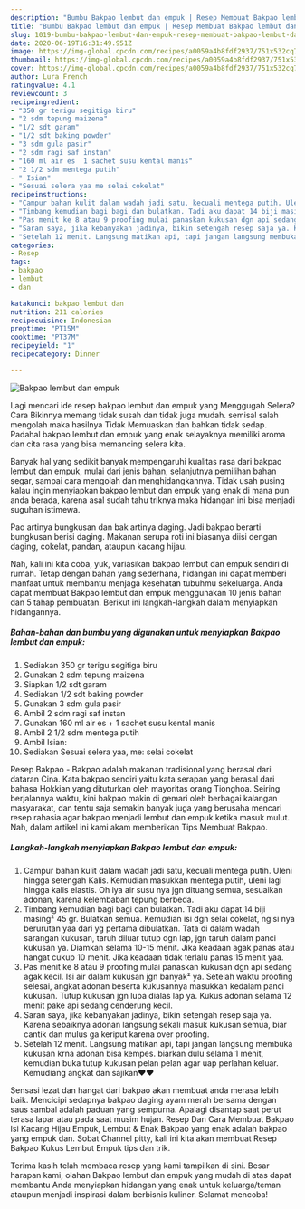 ```yaml
---
description: "Bumbu Bakpao lembut dan empuk | Resep Membuat Bakpao lembut dan empuk Yang Paling Enak"
title: "Bumbu Bakpao lembut dan empuk | Resep Membuat Bakpao lembut dan empuk Yang Paling Enak"
slug: 1019-bumbu-bakpao-lembut-dan-empuk-resep-membuat-bakpao-lembut-dan-empuk-yang-paling-enak
date: 2020-06-19T16:31:49.951Z
image: https://img-global.cpcdn.com/recipes/a0059a4b8fdf2937/751x532cq70/bakpao-lembut-dan-empuk-foto-resep-utama.jpg
thumbnail: https://img-global.cpcdn.com/recipes/a0059a4b8fdf2937/751x532cq70/bakpao-lembut-dan-empuk-foto-resep-utama.jpg
cover: https://img-global.cpcdn.com/recipes/a0059a4b8fdf2937/751x532cq70/bakpao-lembut-dan-empuk-foto-resep-utama.jpg
author: Lura French
ratingvalue: 4.1
reviewcount: 3
recipeingredient:
- "350 gr terigu segitiga biru"
- "2 sdm tepung maizena"
- "1/2 sdt garam"
- "1/2 sdt baking powder"
- "3 sdm gula pasir"
- "2 sdm ragi saf instan"
- "160 ml air es  1 sachet susu kental manis"
- "2 1/2 sdm mentega putih"
- " Isian"
- "Sesuai selera yaa me selai cokelat"
recipeinstructions:
- "Campur bahan kulit dalam wadah jadi satu, kecuali mentega putih. Uleni hingga setengah Kalis. Kemudian masukkan mentega putih, uleni lagi hingga kalis elastis. Oh iya air susu nya jgn dituang semua, sesuaikan adonan, karena kelembaban tepung berbeda."
- "Timbang kemudian bagi bagi dan bulatkan. Tadi aku dapat 14 biji masing² 45 gr. Bulatkan semua. Kemudian isi dgn selai cokelat, ngisi nya berurutan yaa dari yg pertama dibulatkan. Tata di dalam wadah sarangan kukusan, taruh diluar tutup dgn lap, jgn taruh dalam panci kukusan ya. Diamkan selama 10-15 menit. Jika keadaan agak panas atau hangat cukup 10 menit. Jika keadaan tidak terlalu panas 15 menit yaa."
- "Pas menit ke 8 atau 9 proofing mulai panaskan kukusan dgn api sedang agak kecil. Isi air dalam kukusan jgn banyak² ya. Setelah waktu proofing selesai, angkat adonan beserta kukusannya masukkan kedalam panci kukusan. Tutup kukusan jgn lupa dialas lap ya. Kukus adonan selama 12 menit pake api sedang cenderung kecil."
- "Saran saya, jika kebanyakan jadinya, bikin setengah resep saja ya. Karena sebaiknya adonan langsung sekali masuk kukusan semua, biar cantik dan mulus ga keriput karena over proofing."
- "Setelah 12 menit. Langsung matikan api, tapi jangan langsung membuka kukusan krna adonan bisa kempes. biarkan dulu selama 1 menit, kemudian buka tutup kukusan pelan pelan agar uap perlahan keluar. Kemudiang angkat dan sajikan❤️❤️"
categories:
- Resep
tags:
- bakpao
- lembut
- dan

katakunci: bakpao lembut dan 
nutrition: 211 calories
recipecuisine: Indonesian
preptime: "PT15M"
cooktime: "PT37M"
recipeyield: "1"
recipecategory: Dinner

---
```



![Bakpao lembut dan empuk](https://img-global.cpcdn.com/recipes/a0059a4b8fdf2937/751x532cq70/bakpao-lembut-dan-empuk-foto-resep-utama.jpg)

Lagi mencari ide resep bakpao lembut dan empuk yang Menggugah Selera? Cara Bikinnya memang tidak susah dan tidak juga mudah. semisal salah mengolah maka hasilnya Tidak Memuaskan dan bahkan tidak sedap. Padahal bakpao lembut dan empuk yang enak selayaknya memiliki aroma dan cita rasa yang bisa memancing selera kita.

Banyak hal yang sedikit banyak mempengaruhi kualitas rasa dari bakpao lembut dan empuk, mulai dari jenis bahan, selanjutnya pemilihan bahan segar, sampai cara mengolah dan menghidangkannya. Tidak usah pusing kalau ingin menyiapkan bakpao lembut dan empuk yang enak di mana pun anda berada, karena asal sudah tahu triknya maka hidangan ini bisa menjadi suguhan istimewa.

Pao artinya bungkusan dan bak artinya daging. Jadi bakpao berarti bungkusan berisi daging. Makanan serupa roti ini biasanya diisi dengan daging, cokelat, pandan, ataupun kacang hijau.


Nah, kali ini kita coba, yuk, variasikan bakpao lembut dan empuk sendiri di rumah. Tetap dengan bahan yang sederhana, hidangan ini dapat memberi manfaat untuk membantu menjaga kesehatan tubuhmu sekeluarga. Anda dapat membuat Bakpao lembut dan empuk menggunakan 10 jenis bahan dan 5 tahap pembuatan. Berikut ini langkah-langkah dalam menyiapkan hidangannya.

<!--inarticleads1-->

##### Bahan-bahan dan bumbu yang digunakan untuk menyiapkan Bakpao lembut dan empuk:

1. Sediakan 350 gr terigu segitiga biru
1. Gunakan 2 sdm tepung maizena
1. Siapkan 1/2 sdt garam
1. Sediakan 1/2 sdt baking powder
1. Gunakan 3 sdm gula pasir
1. Ambil 2 sdm ragi saf instan
1. Gunakan 160 ml air es + 1 sachet susu kental manis
1. Ambil 2 1/2 sdm mentega putih
1. Ambil  Isian:
1. Sediakan Sesuai selera yaa, me: selai cokelat


Resep Bakpao - Bakpao adalah makanan tradisional yang berasal dari dataran Cina. Kata bakpao sendiri yaitu kata serapan yang berasal dari bahasa Hokkian yang dituturkan oleh mayoritas orang Tionghoa. Seiring berjalannya waktu, kini bakpao makin di gemari oleh berbagai kalangan masyarakat, dan tentu saja semakin banyak juga yang berusaha mencari resep rahasia agar bakpao menjadi lembut dan empuk ketika masuk mulut. Nah, dalam artikel ini kami akam memberikan Tips Membuat Bakpao. 

<!--inarticleads2-->

##### Langkah-langkah menyiapkan Bakpao lembut dan empuk:

1. Campur bahan kulit dalam wadah jadi satu, kecuali mentega putih. Uleni hingga setengah Kalis. Kemudian masukkan mentega putih, uleni lagi hingga kalis elastis. Oh iya air susu nya jgn dituang semua, sesuaikan adonan, karena kelembaban tepung berbeda.
1. Timbang kemudian bagi bagi dan bulatkan. Tadi aku dapat 14 biji masing² 45 gr. Bulatkan semua. Kemudian isi dgn selai cokelat, ngisi nya berurutan yaa dari yg pertama dibulatkan. Tata di dalam wadah sarangan kukusan, taruh diluar tutup dgn lap, jgn taruh dalam panci kukusan ya. Diamkan selama 10-15 menit. Jika keadaan agak panas atau hangat cukup 10 menit. Jika keadaan tidak terlalu panas 15 menit yaa.
1. Pas menit ke 8 atau 9 proofing mulai panaskan kukusan dgn api sedang agak kecil. Isi air dalam kukusan jgn banyak² ya. Setelah waktu proofing selesai, angkat adonan beserta kukusannya masukkan kedalam panci kukusan. Tutup kukusan jgn lupa dialas lap ya. Kukus adonan selama 12 menit pake api sedang cenderung kecil.
1. Saran saya, jika kebanyakan jadinya, bikin setengah resep saja ya. Karena sebaiknya adonan langsung sekali masuk kukusan semua, biar cantik dan mulus ga keriput karena over proofing.
1. Setelah 12 menit. Langsung matikan api, tapi jangan langsung membuka kukusan krna adonan bisa kempes. biarkan dulu selama 1 menit, kemudian buka tutup kukusan pelan pelan agar uap perlahan keluar. Kemudiang angkat dan sajikan❤️❤️


Sensasi lezat dan hangat dari bakpao akan membuat anda merasa lebih baik. Mencicipi sedapnya bakpao daging ayam merah bersama dengan saus sambal adalah paduan yang sempurna. Apalagi disantap saat perut terasa lapar atau pada saat musim hujan. Resep Dan Cara Membuat Bakpao Isi Kacang Hijau Empuk, Lembut &amp; Enak Bakpao yang enak adalah bakpao yang empuk dan. Sobat Channel pitty, kali ini kita akan membuat Resep Bakpao Kukus Lembut Empuk tips dan trik. 

Terima kasih telah membaca resep yang kami tampilkan di sini. Besar harapan kami, olahan Bakpao lembut dan empuk yang mudah di atas dapat membantu Anda menyiapkan hidangan yang enak untuk keluarga/teman ataupun menjadi inspirasi dalam berbisnis kuliner. Selamat mencoba!
